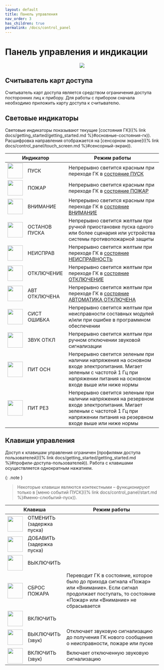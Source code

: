 ```yaml
---
layout: default
title: Панель управления
nav_order: 3
has_children: true
permalink: /docs/control_panel
---
```


# Панель управления и индикации
<p align="center">
<img src="../assets/images/control_panel.png">
</p>

## Считыватель карт доступа
Считыватель карт доступа является средством ограничения доступа посторонних лиц к прибору. Для работы с прибором сначала необходимо приложить карту доступа к считывателю.

## Световые индикаторы
Световые индикаторы показывают текущие [состояния ГК]({% link docs/getting_started/getting_started.md %}#основные-состояния-гк)). Расшифровка направления отображается на [сенсорном экране]({% link docs/control_panel/touch_screen.md %}#сенсорный-экран)).

<table> 
  <thead> 
    <tr> 
      <th style="text-align: center" colspan="2">Индикатор</th>
      <th style="text-align: center">Режим работы</th>
    </tr>
  </thead> 
  <tbody>
    <tr>
      <td style="text-align: center"><img src="../assets/icons/light_indicators/li_pusk.png" width="50" height="50"></td>
      <td style="text-align: left">ПУСК</td>
      <td style="text-align: left">Непрерывно светится красным при переходе ГК в <a href="/gk_manual/docs/getting_started#состояние_пуск">состояние ПУСК</a></td>
    </tr>
    <tr>
      <td style="text-align: center"><img src="../assets/icons/light_indicators/li_pozhar.png" width="50" height="50"></td>
      <td style="text-align: left">ПОЖАР</td>
      <td style="text-align: left">Непрерывно светится красным при переходе ГК в <a href="/gk_manual/docs/getting_started#состояние_пожар">состояние ПОЖАР</a></td>
    </tr>
    <tr>
      <td style="text-align: center"><img src="../assets/icons/light_indicators/li_vnimanie.png" width="50" height="50"></td>
      <td style="text-align: left">ВНИМАНИЕ</td>
      <td style="text-align: left">Непрерывно светится красным при переходе ГК в <a href="/gk_manual/docs/getting_started#состояние_внимание">состояние ВНИМАНИЕ</a></td>
    </tr>
    <tr>
      <td style="text-align: center"><img src="../assets/icons/light_indicators/li_ostanov_puska.png" width="50" height="50"></td>
      <td style="text-align: left">ОСТАНОВ ПУСКА</td>
      <td style="text-align: left">Непрерывно светится желтым при ручной приостановке пуска одного или более сценария или устройства системы противопожарной защиты</td>
    </tr>
    <tr>
      <td style="text-align: center"><img src="../assets/icons/light_indicators/li_neispravnost.png" width="50" height="50"></td>
      <td style="text-align: left">НЕИСПРАВ</td>
      <td style="text-align: left">Непрерывно светится желтым при переходе ГК в <a href="/gk_manual/docs/getting_started#состояние_неисправность">состояние НЕИСПРАВНОСТЬ</a></td>
    </tr>
    <tr>
      <td style="text-align: center"><img src="../assets/icons/light_indicators/li_otkluchenie.png" width="50" height="50"></td>
      <td style="text-align: left">ОТКЛЮЧЕНИЕ</td>
      <td style="text-align: left">Непрерывно светится желтым при переходе ГК в <a href="/gk_manual/docs/getting_started#состояние_отключение">состояние ОТКЛЮЧЕНИЕ</a></td>
    </tr>
    <tr>
      <td style="text-align: center"><img src="../assets/icons/light_indicators/li_avt_otkluchena.png" width="50" height="50"></td>
      <td style="text-align: left">АВТ ОТКЛЮЧЕНА</td>
      <td style="text-align: left">Непрерывно светится желтым при переходе ГК в <a href="/gk_manual/docs/getting_started#состояние_автоматика_отключена">состояние АВТОМАТИКА ОТКЛЮЧЕНА</a></td>
    </tr>
    <tr>
      <td style="text-align: center"><img src="../assets/icons/light_indicators/li_sist_oshibka.png" width="50" height="50"></td>
      <td style="text-align: left">СИСТ ОШИБКА</td>
      <td style="text-align: left">Непрерывно светится желтым при неисправности составных модулей и/или при ошибке в программном обеспечении</td>
    </tr>
    <tr>
      <td style="text-align: center"><img src="../assets/icons/light_indicators/li_zvuk_otkl.png" width="50" height="50"></td>
      <td style="text-align: left">ЗВУК ОТКЛ</td>
      <td style="text-align: left">Непрерывно светится желтым при ручном отключении звуковой сигнализации</td>
    </tr>
    <tr>
      <td style="text-align: center"><img src="../assets/icons/light_indicators/li_pit_osn.png" width="50" height="50"></td>
      <td style="text-align: left">ПИТ ОСН</td>
      <td style="text-align: left">Непрерывно светится зеленым при наличии напряжения на основном входе электропитания. Мигает зеленым с частотой 1 Гц при напряжении питания на основном входе выше или ниже нормы</td> 
    </tr>
    <tr>
      <td style="text-align: center"><img src="../assets/icons/light_indicators/li_pit_rez.png" width="50" height="50"></td>
      <td style="text-align: left">ПИТ РЕЗ</td>
      <td style="text-align: left">Непрерывно светится зеленым при наличии напряжения на резервном входе электропитания. Мигает зеленым с частотой 1 Гц при напряжении питания на резервном входе выше или ниже нормы</td> 
    </tr>
  </tbody>
</table>

## Клавиши управления
Доступ к клавишам управления ограничен [профилями доступа пользователей]({% link docs/getting_started/getting_started.md %}#профили-доступа-пользователей)). Работа с клавишами осуществляется однократным нажатием. 

{: .note }
> Некоторые клавиши являются контекстными – функционируют только в [меню событий ПУСК]({% link docs/control_panel/start.md %}#меню-слюбытий-пуск)).

<table> 
  <thead> 
    <tr> 
      <th style="text-align: center" colspan="2">Клавиша</th>
      <th style="text-align: center">Режим работы</th>
    </tr>
  </thead> 
  <tbody>
    <tr>
      <td style="text-align: center"><img src="../assets/icons/keys/k_otmenit.png" width="50" height="50"></td>
      <td style="text-align: left">ОТМЕНИТЬ<br>(задержка пуска)</td>
      <td style="text-align: left"></td>
    </tr>
    <tr>
      <td style="text-align: center"><img src="../assets/icons/keys/k_dobavit.png" width="50" height="50"></td>
      <td style="text-align: left">ДОБАВИТЬ<br>(задержка пуска)</td>
      <td style="text-align: left"></td>
    </tr>
    <tr>
      <td style="text-align: center"><img src="../assets/icons/keys/k_vyykluchit.png" width="50" height="50"></td>
      <td style="text-align: left">ВЫКЛЮЧИТЬ</td>
      <td style="text-align: left"></td>
    </tr>
    <tr>
      <td style="text-align: center"><img src="../assets/icons/keys/k_sbros_pozhara.png" width="50" height="50"></td>
      <td style="text-align: left">СБРОС ПОЖАРА</td>
      <td style="text-align: left">Переводит ГК в состояние, которое было до прихода сигнала «Пожар» или «Внимание». Если сигнал продолжает поступать, то состояние «Пожар» или «Внимание» не сбрасывается</td>
    </tr>
    <tr>
      <td style="text-align: center"><img src="../assets/icons/keys/k_vkluchit.png" width="50" height="50"></td>
      <td style="text-align: left">ВКЛЮЧИТЬ</td>
      <td style="text-align: left"></td>
    </tr>
    <tr>
      <td style="text-align: center"><img src="../assets/icons/keys/k_vyykluchit_zvuk.png" width="50" height="50"></td>
      <td style="text-align: left">ВЫКЛЮЧИТЬ<br>(звук)</td>
      <td style="text-align: left">Отключает звуковую сигнализацию до получения ГК нового сообщения о неисправности, пожаре или пуске</td>
    </tr>
    <tr>
      <td style="text-align: center"><img src="../assets/icons/keys/k_vkluchit_zvuk.png" width="50" height="50"></td>
      <td style="text-align: left">ВКЛЮЧИТЬ<br>(звук)</td>
      <td style="text-align: left">Включает отключенную звуковую сигнализацию</td>
    </tr>   
  </tbody>
</table>
